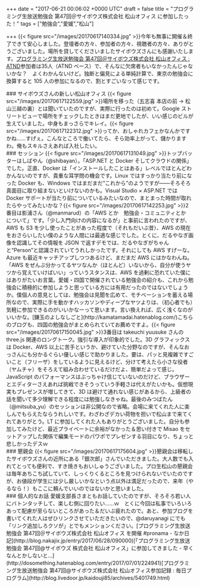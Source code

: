 
+++
date = "2017-06-21 00:06:02 +0000 UTC"
draft = false
title = "プログラミング生放送勉強会 第47回＠サイボウズ株式会社 松山オフィス に参加したった！"
tags = ["勉強会","愛媛","松山"]

+++
{{< figure src="/images/20170617140334.jpg"  >}}今年も無事に開催＆終了できて安心しました。登壇者の方々、参加者の方々、視聴者の方々、ありがとうございました。場所を貸してくださいましたサイボウズさんにも感謝いたします。[プログラミング生放送勉強会 第47回＠サイボウズ株式会社 松山オフィス : ATND](https://atnd.org/events/86884)参加者は35人（ATND ベース）で、そんなに欠席者もいなかったんじゃないかな？　よくわかんないけど。独断と偏見による単純計算で、東京の勉強会に換算すると 105 人の参加になるので、割とすごいなって感じです。

<div class="section">
    ### サイボウズさんの新しい松山オフィス
    {{< figure src="/images/20170617122559.jpg"  >}}場所を移った（五志喜 本店の前 → 松山三越の裏）とは聞いていたのですが、実際に行ったのは初めて。Google ストリートビューで場所をチェックしたときはまだ更地でしたが、いい感じのビルが生えていました。中身もまっさらでキレイ。{{< figure src="/images/20170617122312.jpg"  >}}ってか、おしゃれカフェかなんかですかね……すげぇ。こんなところで働いてたら、そら効率上がって、儲かりますわ。俺もスキルさえあれば入社したい。

</div>
<div class="section">
    ### セッション
    {{< figure src="/images/20170617131049.jpg"  >}}トップバッターはしばやん（@shibayan）。「ASP.NET と Docker そしてクラウドの関係」でした。正直、Docker は「インストールしたことはある」レベルでほとんどわかんないのですが、貴重な耳学問の機会です。Linux ではすっかり当たり前になった Docker も、Windows ではまだまだ“これから”のようですが――そろそろ真面目に取り組まないといけないのかも。Visual Studio × ASP.NET では Docker サポートが当たり前についているみたいなので、まとまった時間が取れたらやってみたいかな？{{< figure src="/images/20170617142253.jpg"  >}}2番目は影浦さん（@manmarud）の「AWS とか　勉強会・コミュニティとか　について」です。「少し入門向けの内容になるが」と事前に言われたのですが、AWS も S3 を少し使ったことがあった程度で（それもだいぶ昔）、AWS の現在をおさらいしたい僕のような人間には最適な感じでした。とくに、だるやなぎ画像を認識してその情報を JSON で返すデモでは、だるやなぎがちゃんと“Person”と認識されていてうれしかったです。それにしても AWS すげーな。Azure も最近キャッチアップしつつあるけど、まだまだ AWS にはかなわんね。「AWS をぜんぶ分かってるヤツなんか（ほとんど）いないから、自分が使うヤツから覚えていけばいい」っていうスタンスは、AWS を過剰に恐れていた僕にはありがたいお言葉。愛媛・四国で開催されている勉強会の紹介も、これから勉強会に積極的に参加しようと思っている方には有用だったのではないでしょうか。僕個人の意見としては、勉強会は見聞を広めて、モチベーションを蓄える場所なので、実際に手を動かすハッカソンやディープなヤツよりは、（初心者でも）気軽に参加できるのがいいかなーって思います。言い換えれば、広く浅くなのがいいかな。[鎌玉のよしなしごと](http://kamatamadai.hatenablog.com/)こちらのブログも、四国の勉強会がまとめられていてお薦めですよ。{{< figure src="/images/20170617150045.jpg"  >}}3番目は takeuchi yuusuke さんの three.js 関連のロングトーク。強引な導入が印象的でした。3D グラフィックスは Docker、AWS 以上に苦手というか、避けていた分野なのですが、そんなおっさんにも分かるぐらい優しい感じで助かりました。要は、パッと見複雑ですごいこと（フリーザ）をしているように見えるけど、分けて考えたら小さな役者（ヤムチャ）をそろえて組み合わせているだけだよ、簡単だよって感じ。JavaScript のパフォーマンスはぶっちゃけ信じていないのだけど、ブラウザーとエディターさえあれば挑戦できそうっていう手軽さは代えがたいかも。仮想現実もプレゼンスが増してきて、3D は避けて通れない感じがあるから、上級者の話を聞いて多少理解できる程度には勉強しなきゃね。最後のみつばたん（@mitsuba_yu）のセッションは非公開なので省略。会場に来てくれた人に楽しんでもらえたならうれしいです。わざわざデカい荷物を担いで松山まで来てくれてありがとう。LT に参加してくれた人もありがとうございました。自分も参加してみたけど、最近プライベートに余裕がなかった＆思い付きで Misao をセットアップした関係で編集モードのパワポでプレゼンする羽目になり、ちょっと悲しかったデスｗ

</div>
<div class="section">
    ### 懇親会
    {{< figure src="/images/20170617175604.jpg"  >}}懇親会は移転したサイボウズさんの近所にある「銀次郎」さんでいただきました。大人数でも入れてとっても便利で、すき焼きもおいしゅうございました。プロ生松山の懇親会は毎年あちこち試していて、しっくりくるところを見つけられないでいたのですが、お値段が学生には少し厳しいかなという点以外は満足だったので、来年（やるなら！）もここに頼んでいいのではないかと思いました。

</div>
<div class="section">
    ### 個人的なお話
    愛媛支部長さまともお話していたのですが、そろそろ若い人にバトンタッチして、楽しむ側に回りたい……ｗ　とくに今回は私事でいろいろあって配慮が至らないところがあった＆だいぶ疲れたので。あと、参加ブログを書いてくれた人はぜひリンクさせていただきたいので、@daruyanagi にでも「リンク追加しろクソが」とでもメンションください。[プログラミング生放送勉強会 第47回＠サイボウズ株式会社 松山オフィス を開催 #pronama - なか日記](http://blog.nakajix.jp/entry/2017/06/28/090000)[「プログラミング生放送勉強会 第47回@サイボウズ 株式会社 松山オフィス」に参加してきました - 早くなんとかしないと…](http://dosomething.hatenablog.com/entry/2017/07/01/224941)[プログラミング生放送勉強会 第47回@サイボウズ株式会社 松山オフィス参加記録 : 毎日プログラム](http://blog.livedoor.jp/kaidouji85/archives/5401749.html)

</div>

